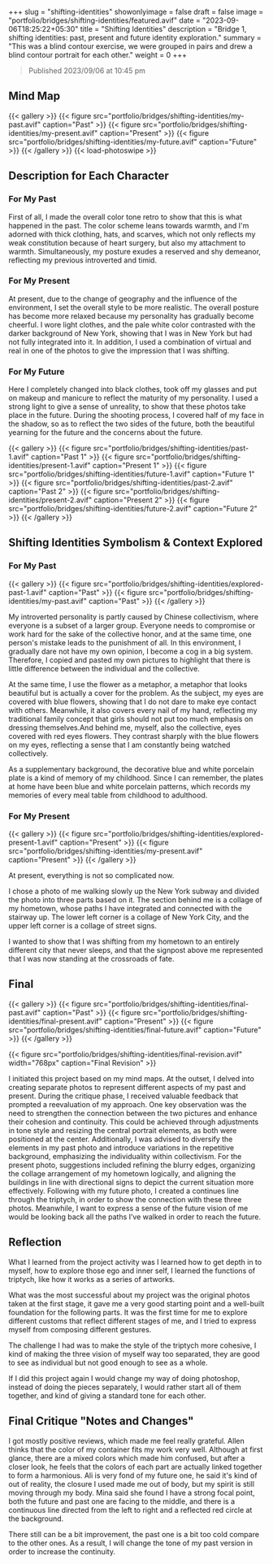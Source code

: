 +++
slug = "shifting-identities"
showonlyimage = false
draft = false
image = "portfolio/bridges/shifting-identities/featured.avif"
date = "2023-09-06T18:25:22+05:30"
title = "Shifting Identities"
description = "Bridge 1, shifting identities: past, present and future identity exploration."
summary = "This was a blind contour exercise, we were grouped in pairs and drew a blind contour portrait for each other."
weight = 0
+++

> Published 2023/09/06 at 10:45 pm

## Mind Map

{{< gallery >}}
  {{< figure src="portfolio/bridges/shifting-identities/my-past.avif" caption="Past" >}}
  {{< figure src="portfolio/bridges/shifting-identities/my-present.avif" caption="Present" >}}
  {{< figure src="portfolio/bridges/shifting-identities/my-future.avif" caption="Future" >}}
{{< /gallery >}}
{{< load-photoswipe >}}

## Description for Each Character

### For My Past

First of all, I made the overall color tone retro to show that this is what happened in the past. The color scheme leans towards warmth, and I'm adorned with thick clothing, hats, and scarves, which not only reflects my weak constitution because of heart surgery, but also my attachment to warmth. Simultaneously, my posture exudes a reserved and shy demeanor, reflecting my previous introverted and timid.

### For My Present

At present, due to the change of geography and the influence of the environment, I set the overall style to be more realistic. The overall posture has become more relaxed because my personality has gradually become cheerful. I wore light clothes, and the pale white color contrasted with the darker background of New York, showing that I was in New York but had not fully integrated into it. In addition, I used a combination of virtual and real in one of the photos to give the impression that I was shifting.

### For My Future

Here I completely changed into black clothes, took off my glasses and put on makeup and manicure to reflect the maturity of my personality. I used a strong light to give a sense of unreality, to show that these photos take place in the future. During the shooting process, I covered half of my face in the shadow, so as to reflect the two sides of the future, both the beautiful yearning for the future and the concerns about the future.

{{< gallery >}}
  {{< figure src="portfolio/bridges/shifting-identities/past-1.avif" caption="Past 1" >}}
  {{< figure src="portfolio/bridges/shifting-identities/present-1.avif" caption="Present 1" >}}
  {{< figure src="portfolio/bridges/shifting-identities/future-1.avif" caption="Future 1" >}}
  {{< figure src="portfolio/bridges/shifting-identities/past-2.avif" caption="Past 2" >}}
  {{< figure src="portfolio/bridges/shifting-identities/present-2.avif" caption="Present 2" >}}
  {{< figure src="portfolio/bridges/shifting-identities/future-2.avif" caption="Future 2" >}}
{{< /gallery >}}

## Shifting Identities Symbolism & Context Explored

### For My Past

{{< gallery >}}
  {{< figure src="portfolio/bridges/shifting-identities/explored-past-1.avif" caption="Past" >}}
  {{< figure src="portfolio/bridges/shifting-identities/my-past.avif" caption="Past" >}}
{{< /gallery >}}

My introverted personality is partly caused by Chinese collectivism, where everyone is a subset of a larger group. Everyone needs to compromise or work hard for the sake of the collective honor, and at the same time, one person's mistake leads to the punishment of all. In this environment, I gradually dare not have my own opinion, I become a cog in a big system. Therefore, I copied and pasted my own pictures to highlight that there is little difference between the individual and the collective.

At the same time, I use the flower as a metaphor, a metaphor that looks beautiful but is actually a cover for the problem. As the subject, my eyes are covered with blue flowers, showing that I do not dare to make eye contact with others. Meanwhile, it also covers every nail of my hand, reflecting my traditional family concept that girls should not put too much emphasis on dressing themselves.And behind me, myself, also the collective, eyes covered with red eyes flowers. They contrast sharply with the blue flowers on my eyes, reflecting a sense that I am constantly being watched collectively.

As a supplementary background, the decorative blue and white porcelain plate is a kind of memory of my childhood. Since I can remember, the plates at home have been blue and white porcelain patterns, which records my memories of every meal table from childhood to adulthood.

### For My Present

{{< gallery >}}
  {{< figure src="portfolio/bridges/shifting-identities/explored-present-1.avif" caption="Present" >}}
  {{< figure src="portfolio/bridges/shifting-identities/my-present.avif" caption="Present" >}}
{{< /gallery >}}

At present, everything is not so complicated now.

I chose a photo of me walking slowly up the New York subway and divided the photo into three parts based on it. The section behind me is a collage of my hometown, whose paths I have integrated and connected with the stairway up. The lower left corner is a collage of New York City, and the upper left corner is a collage of street signs.

I wanted to show that I was shifting from my hometown to an entirely different city that never sleeps, and that the signpost above me represented that I was now standing at the crossroads of fate.

## Final

{{< gallery >}}
  {{< figure src="portfolio/bridges/shifting-identities/final-past.avif" caption="Past" >}}
  {{< figure src="portfolio/bridges/shifting-identities/final-present.avif" caption="Present" >}}
  {{< figure src="portfolio/bridges/shifting-identities/final-future.avif" caption="Future" >}}
{{< /gallery >}}

{{< figure src="portfolio/bridges/shifting-identities/final-revision.avif" width="768px" caption="Final Revision" >}}

I initiated this project based on my mind maps. At the outset, I delved into creating separate photos to represent different aspects of my past and present. During the critique phase, I received valuable feedback that prompted a reevaluation of my approach. One key observation was the need to strengthen the connection between the two pictures and enhance their cohesion and continuity. This could be achieved through adjustments in tone style and resizing the central portrait elements, as both were positioned at the center. Additionally, I was advised to diversify the elements in my past photo and introduce variations in the repetitive background, emphasizing the individuality within collectivism. For the present photo, suggestions included refining the blurry edges, organizing the collage arrangement of my hometown logically, and aligning the buildings in line with directional signs to depict the current situation more effectively. Following with my future photo, I created a continues line through the triptych, in order to show the connection with these three photos. Meanwhile, I want to express a sense of the future vision of me would be looking back all the paths I’ve walked in order to reach the future.

## Reflection

What I learned from the project activity was I learned how to get depth in to myself, how to explore those ego and inner self, I learned the functions of triptych, like how it works as a series of artworks.

What was the most successful about my project was the original photos taken at the first stage, it gave me a very good starting point and a well-built foundation for the following parts. It was the first time for me to explore different customs that reflect different stages of me, and I tried to express myself from composing different gestures.

The challenge I had was to make the style of the triptych more cohesive, I kind of making the three vision of myself way too separated, they are good to see as individual but not good enough to see as a whole.

If I did this project again I would change my way of doing photoshop, instead of doing the pieces separately, I would rather start all of them together, and kind of giving a standard tone for each other.

## Final Critique "Notes and Changes"

I got mostly positive reviews, which made me feel really grateful. Allen thinks that the color of my container fits my work very well. Although at first glance, there are a mixed colors which made him confused, but after a closer look, he feels that the colors of each part are actually linked together to form a harmonious. Ali is very fond of my future one, he said it's kind of out of reality, the closure I used made me out of body, but my spirit is still moving through my body. Mina said she found I have a strong focal point, both the future and past one are facing to the middle, and there is a continuous line directed from the left to right and a reflected red circle at the background.

There still can be a bit improvement, the past one is a bit too cold compare to the other ones. As a result, I will change the tone of my past version in order to increase the continuity.